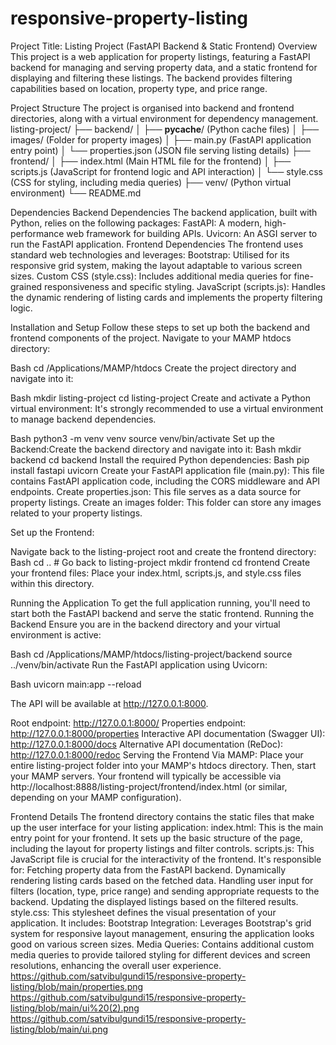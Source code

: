 # responsive-property-listing
Project Title: Listing Project (FastAPI Backend & Static Frontend)
Overview
This project is a web application for property listings, featuring a FastAPI backend for managing and serving property data, and a static frontend for displaying and filtering these listings. The backend provides filtering capabilities based on location, property type, and price range.

Project Structure
The project is organised into backend and frontend directories, along with a virtual environment for dependency management.
listing-project/
├── backend/
│   ├── __pycache__/   (Python cache files)
│   ├── images/        (Folder for property images)
│   ├── main.py        (FastAPI application entry point)
│   └── properties.json (JSON file serving listing details)
├── frontend/
│   ├── index.html     (Main HTML file for the frontend)
│   ├── scripts.js     (JavaScript for frontend logic and API interaction)
│   └── style.css      (CSS for styling, including media queries)
├── venv/              (Python virtual environment)
└── README.md


Dependencies
Backend Dependencies
The backend application, built with Python, relies on the following packages:
FastAPI: A modern, high-performance web framework for building APIs.
Uvicorn: An ASGI server to run the FastAPI application.
Frontend Dependencies
The frontend uses standard web technologies and leverages:
Bootstrap: Utilised for its responsive grid system, making the layout adaptable to various screen sizes.
Custom CSS (style.css): Includes additional media queries for fine-grained responsiveness and specific styling.
JavaScript (scripts.js): Handles the dynamic rendering of listing cards and implements the property filtering logic.

Installation and Setup
Follow these steps to set up both the backend and frontend components of the project.
Navigate to your MAMP htdocs directory:

 Bash
cd /Applications/MAMP/htdocs
Create the project directory and navigate into it:

 Bash
mkdir listing-project
cd listing-project
Create and activate a Python virtual environment: It's strongly recommended to use a virtual environment to manage backend dependencies.

 Bash
python3 -m venv venv
source venv/bin/activate
Set up the Backend:Create the backend directory and navigate into it:
 Bash
mkdir backend
cd backend
Install the required Python dependencies:
 Bash
pip install fastapi uvicorn
Create your FastAPI application file (main.py): This file contains FastAPI application code, including the CORS middleware and API endpoints.
Create properties.json: This file serves as a data source for property listings.
Create an images folder: This folder can store any images related to your property listings.

Set up the Frontend:


Navigate back to the listing-project root and create the frontend directory:
 Bash
cd .. # Go back to listing-project
mkdir frontend
cd frontend
Create your frontend files: Place your index.html, scripts.js, and style.css files within this directory.

Running the Application
To get the full application running, you'll need to start both the FastAPI backend and serve the static frontend.
Running the Backend
Ensure you are in the backend directory and your virtual environment is active:

 Bash
cd /Applications/MAMP/htdocs/listing-project/backend
source ../venv/bin/activate
Run the FastAPI application using Uvicorn:

 Bash
uvicorn main:app --reload

 The API will be available at http://127.0.0.1:8000.


Root endpoint: http://127.0.0.1:8000/
Properties endpoint: http://127.0.0.1:8000/properties
Interactive API documentation (Swagger UI): http://127.0.0.1:8000/docs
Alternative API documentation (ReDoc): http://127.0.0.1:8000/redoc
Serving the Frontend
Via MAMP: Place your entire listing-project folder into your MAMP's htdocs directory. Then, start your MAMP servers. Your frontend will typically be accessible via http://localhost:8888/listing-project/frontend/index.html (or similar, depending on your MAMP configuration).

Frontend Details
The frontend directory contains the static files that make up the user interface for your listing application:
index.html: This is the main entry point for your frontend. It sets up the basic structure of the page, including the layout for property listings and filter controls.
scripts.js: This JavaScript file is crucial for the interactivity of the frontend. It's responsible for:
Fetching property data from the FastAPI backend.
Dynamically rendering listing cards based on the fetched data.
Handling user input for filters (location, type, price range) and sending appropriate requests to the backend.
Updating the displayed listings based on the filtered results.
style.css: This stylesheet defines the visual presentation of your application. It includes:
Bootstrap Integration: Leverages Bootstrap's grid system for responsive layout management, ensuring the application looks good on various screen sizes.
Media Queries: Contains additional custom media queries to provide tailored styling for different devices and screen resolutions, enhancing the overall user experience.
https://github.com/satvibulgundi15/responsive-property-listing/blob/main/properties.png
https://github.com/satvibulgundi15/responsive-property-listing/blob/main/ui%20(2).png
https://github.com/satvibulgundi15/responsive-property-listing/blob/main/ui.png


